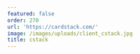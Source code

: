 ```yaml
---
featured: false
order: 270
url: 'https://cardstack.com/'
image: /images/uploads/client_cstack.jpg
title: cstack
---
```

